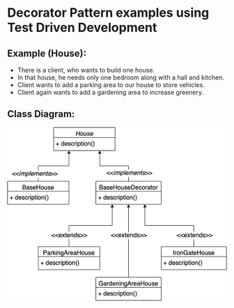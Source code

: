 # Decorator Pattern examples using Test Driven Development

## Example (House):
- There is a client, who wants to build one house.
- In that house, he needs only one bedroom along with a hall and kitchen.
- Client wants to add a parking area to our house to store vehicles.
- Client again wants to add a gardening area to increase greenery.

## Class Diagram:

![](class-diagram/decorator-pattern-house.png)